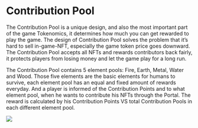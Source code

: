# Contribution Pool

The Contribution Pool is a unique design, and also the most important part of the game Tokenomics, it determines how much you can get rewarded to play the game. The design of Contribution Pool solves the problem that it’s hard to sell in-game-NFT, especially the game token price goes downward. The Contribution Pool accepts all NFTs and rewards contributors back fairly, it protects players from losing money and let the game play for a long run.

The Contribution Pool contains 5 element pools: Fire, Earth, Metal, Water and Wood. Those five elements are the basic elements for humans to survive, each element pool has an equal and fixed amount of rewards everyday. And a player is informed of the Contribution Points and to what element pool, when he wants to contribute his NFTs through the Portal. The reward is calculated by his Contribution Points VS total Contribution Pools in each different element pool.

![](../.gitbook/assets/img\_pool.png)
